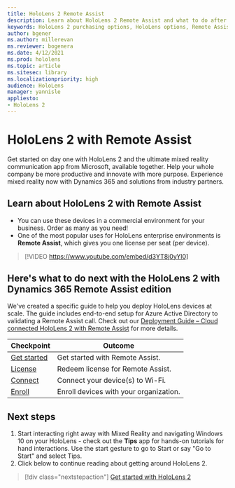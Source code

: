```yaml
---
title: HoloLens 2 Remote Assist
description: Learn about HoloLens 2 Remote Assist and what to do after getting one of your own.
keywords: HoloLens 2 purchasing options, HoloLens options, Remote Assist
author: bgener
ms.author: millerevan
ms.reviewer: bogenera
ms.date: 4/12/2021
ms.prod: hololens
ms.topic: article
ms.sitesec: library
ms.localizationpriority: high
audience: HoloLens
manager: yannisle
appliesto:
- HoloLens 2
---
```


# HoloLens 2 with Remote Assist

Get started on day one with HoloLens 2 and the ultimate mixed reality communication app from Microsoft, available together. Help your whole company be more productive and innovate with more purpose. Experience mixed reality now with Dynamics 365 and solutions from industry partners.

## Learn about HoloLens 2 with Remote Assist
- You can use these devices in a commercial environment for your business. Order as many as you need!
- One of the most popular uses for HoloLens enterprise environments is **Remote Assist**, which gives you one license per seat (per device).

> [!VIDEO https://www.youtube.com/embed/d3YT8j0yYl0]

## Here's what to do next with the HoloLens 2 with Dynamics 365 Remote Assist edition

We've created a specific guide to help you deploy HoloLens devices at scale. The guide includes end-to-end setup for Azure Active Directory to validating a Remote Assist call. Check out our [Deployment Guide – Cloud connected HoloLens 2 with Remote Assist](hololens2-cloud-connected-overview.md) for more details.

| Checkpoint  | Outcome                                |
|-------------|----------------------------------------|
| [Get started](/dynamics365/mixed-reality/remote-assist/overview-hololens) | Get started with Remote Assist.        |
| [License](/dynamics365/mixed-reality/remote-assist/deploy-remote-assist#add-and-assign-licenses)     | Redeem license for Remote Assist.      |
| [Connect](/hololens/hololens-network)     | Connect your device(s) to Wi-Fi.       |
| [Enroll](/hololens/hololens-enroll-mdm)      | Enroll devices with your organization. |

## Next steps

1. Start interacting right away with Mixed Reality and navigating Windows 10 on your HoloLens - check out the **Tips** app for hands-on tutorials for hand interactions. Use the start gesture to go to Start or say "Go to Start" and select Tips.
1. Click below to continue reading about getting around HoloLens 2.

> [!div class="nextstepaction"]
> [Get started with HoloLens 2](hololens2-basic-usage.md)
